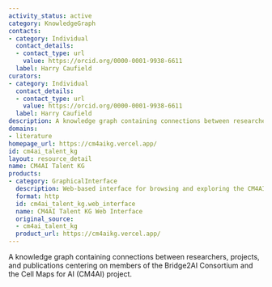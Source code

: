 ```yaml
---
activity_status: active
category: KnowledgeGraph
contacts:
- category: Individual
  contact_details:
  - contact_type: url
    value: https://orcid.org/0000-0001-9938-6611
  label: Harry Caufield
curators:
- category: Individual
  contact_details:
  - contact_type: url
    value: https://orcid.org/0000-0001-9938-6611
  label: Harry Caufield
description: A knowledge graph containing connections between researchers, projects, and publications centering on members of the Bridge2AI Consortium and the Cell Maps for AI (CM4AI) project.
domains:
- literature
homepage_url: https://cm4aikg.vercel.app/
id: cm4ai_talent_kg
layout: resource_detail
name: CM4AI Talent KG
products:
- category: GraphicalInterface
  description: Web-based interface for browsing and exploring the CM4AI Talent Knowledge Graph
  format: http
  id: cm4ai_talent_kg.web_interface
  name: CM4AI Talent KG Web Interface
  original_source:
  - cm4ai_talent_kg
  product_url: https://cm4aikg.vercel.app/
---
```

A knowledge graph containing connections between researchers, projects, and publications centering on members of the Bridge2AI Consortium and the Cell Maps for AI (CM4AI) project.
